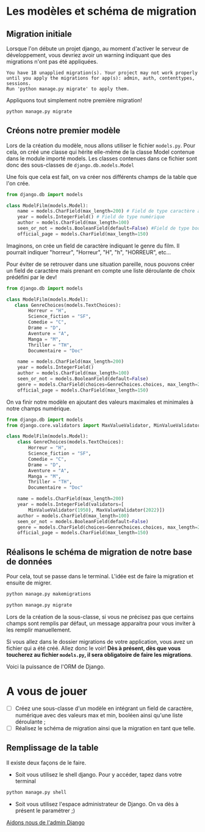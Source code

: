 # Les modèles et schéma de migration

## Migration initiale

Lorsque l'on débute un projet django, au moment d'activer le serveur de développement, vous devriez avoir un warning indiquant que des migrations n'ont pas été appliquées. 

````
You have 18 unapplied migration(s). Your project may not work properly until you apply the migrations for app(s): admin, auth, contenttypes, sessions.
Run 'python manage.py migrate' to apply them.
````

Appliquons tout simplement notre première migration! 

````python
python manage.py migrate
````

## Créons notre premier modèle

Lors de la création du modèle, nous allons utiliser le fichier `models.py`. Pour cela, on créé une classe qui hérite elle-même de la classe Model contenue dans le module importé models. Les classes contenues dans ce fichier sont donc des sous-classes de `django.db.models.Model`

Une fois que cela est fait, on va créer nos différents champs de la table que l'on crée.

````python
from django.db import models

class ModelFilm(models.Model):
    name = models.CharField(max_length=200) # Field de type caractère à max 200 caractères
    year = models.IntegerField() # Field de type numérique
    author = models.CharField(max_length=100)
    seen_or_not = models.BooleanField(default=False) #Field de type booléen ayant False par défaut
    official_page = models.CharField(max_length=150)
````

Imaginons, on crée un field de caractère indiquant le genre du film. Il pourrait indiquer "horreur", "Horreur", "H", "h", "HORREUR", etc...

Pour éviter de se retrouver dans une situation pareille, nous pouvons créer un field de caractère mais prenant en compte une liste déroulante de choix prédéfini par le dev! 

````python
from django.db import models

class ModelFilm(models.Model):
   class GenreChoices(models.TextChoices):
        Horreur = "H",
        Science_fiction = "SF",
        Comedie = "C",
        Drame = "D",
        Aventure = "A",
        Manga = "M",
        Thriller = "TH",
        Documentaire = "Doc"

    name = models.CharField(max_length=200)
    year = models.IntegerField()
    author = models.CharField(max_length=100)
    seen_or_not = models.BooleanField(default=False)
    genre = models.CharField(choices=GenreChoices.choices, max_length=25)
    official_page = models.CharField(max_length=150)
````

On va finir notre modèle en ajoutant des valeurs maximales et minimales à notre champs numérique. 

````python
from django.db import models
from django.core.validators import MaxValueValidator, MinValueValidator

class ModelFilm(models.Model):
    class GenreChoices(models.TextChoices):
        Horreur = "H",
        Science_fiction = "SF",
        Comedie = "C",
        Drame = "D",
        Aventure = "A",
        Manga = "M",
        Thriller = "TH",
        Documentaire = "Doc"

    name = models.CharField(max_length=200)
    year = models.IntegerField(validators=[
        MinValueValidator(1950), MaxValueValidator(2022)])
    author = models.CharField(max_length=100)
    seen_or_not = models.BooleanField(default=False)
    genre = models.CharField(choices=GenreChoices.choices, max_length=25)
    official_page = models.CharField(max_length=150)
````

## Réalisons le schéma de migration de notre base de données

Pour cela, tout se passe dans le terminal. L'idée est de faire la migration et ensuite de migrer. 

````python
python manage.py makemigrations

python manage.py migrate
````

Lors de la création de la sous-classe, si vous ne précisez pas que certains champs sont remplis par défaut, un message apparaitra pour vous inviter à les remplir manuellement.

Si vous allez dans le dossier migrations de votre application, vous avez un fichier qui a été créé. Allez donc le voir! **Dès à présent, dès que vous toucherez au fichier `models.py`, il sera obligatoire de faire les migrations**.

Voici la puissance de l'ORM de Django.

# A vous de jouer

- [ ] Créez une sous-classe d'un modèle en intégrant un field de caractère, numérique avec des valeurs max et min, booléen ainsi qu'une liste déroulante ;
- [ ] Réalisez le schéma de migration ainsi que la migration en tant que telle.

## Remplissage de la table

Il existe deux façons de le faire. 

* Soit vous utilisez le shell django. Pour y accéder, tapez dans votre terminal 

````python
python manage.py shell
````

* Soit vous utilisez l'espace administrateur de Django. On va dès à présent le paramétrer ;)

[Aidons nous de l'admin Django](https://github.com/CalcagnoLoic/workshop_python/blob/main/2.Framework_django/04.admin.md)
